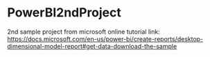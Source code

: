 # PowerBI2ndProject
2nd sample project from microsoft online tutorial
link:
https://docs.microsoft.com/en-us/power-bi/create-reports/desktop-dimensional-model-report#get-data-download-the-sample
